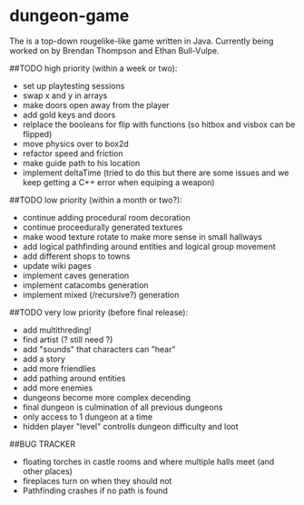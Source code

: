 # dungeon-game
The is a top-down rougelike-like game written in Java. Currently being worked on by Brendan Thompson and Ethan  Bull-Vulpe.

##TODO high priority (within a week or two):
* set up playtesting sessions
* swap x and y in arrays
* make doors open away from the player
* add gold keys and doors
* relplace the booleans for flip with functions (so hitbox and visbox can be flipped)
* move physics over to box2d
* refactor speed and friction
* make guide path to his location
* implement deltaTime (tried to do this but there are some issues and we keep getting a C++ error when equiping a weapon)

##TODO low priority (within a month or two?):
* continue adding procedural room decoration
* continue proceedurally generated textures
* make wood texture rotate to make more sense in small hallways
* add logical pathfinding around entities and logical group movement
* add different shops to towns
* update wiki pages
* implement caves generation
* implement catacombs generation
* implement mixed (/recursive?) generation

##TODO very low priority (before final release):
* add multithreding!
* find artist (? still need ?)
* add "sounds" that characters can "hear"
* add a story
* add more friendlies
* add pathing around entities
* add more enemies
* dungeons become more complex decending
* final dungeon is culmination of all previous dungeons
* only access to 1 dungeon at a time
* hidden player "level" controlls dungeon difficulty and loot

##BUG TRACKER
* floating torches in castle rooms and where multiple halls meet (and other places)
* fireplaces turn on when they should not
* Pathfinding crashes if no path is found
